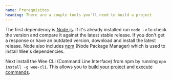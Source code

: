 ```yaml
---
name: Prerequisites
heading: There are a couple tools you'll need to build a project
---
```


The first dependency is [Node.js](http://www.nodejs.org). If it's already installed run `node -v` to check the version and compare it against the latest stable release. If you don't get a response or have an outdated version, download and install the latest release. Node also includes [npm](https://www.npmjs.com) (Node Package Manager) which is used to install Wee's dependencies.

Next install the Wee CLI (Command Line Interface) from npm by running `npm install -g wee-cli`. This allows you to [build your project](/build) and [execute commands](/build/commands).